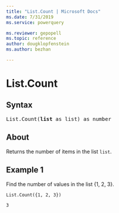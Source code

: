 ```yaml
---
title: "List.Count | Microsoft Docs"
ms.date: 7/31/2019
ms.service: powerquery

ms.reviewer: gepopell
ms.topic: reference
author: dougklopfenstein
ms.author: bezhan

---
```

# List.Count

## Syntax

<pre>
List.Count(<b>list</b> as list) as number  
</pre>
  
## About  
Returns the number of items in the list `list`.

## Example 1
Find the number of values in the list {1, 2, 3}.

```powerquery-m
List.Count({1, 2, 3})
```

`3`
